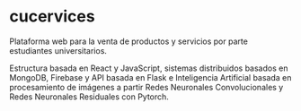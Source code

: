 # cucervices
Plataforma web para la venta de productos y servicios por parte estudiantes universitarios.

Estructura basada en React y JavaScript, sistemas distribuidos basados en MongoDB, Firebase y API basada en Flask e Inteligencia Artificial basada en procesamiento de imágenes a partir Redes Neuronales Convolucionales y Redes Neuronales Residuales con Pytorch.
